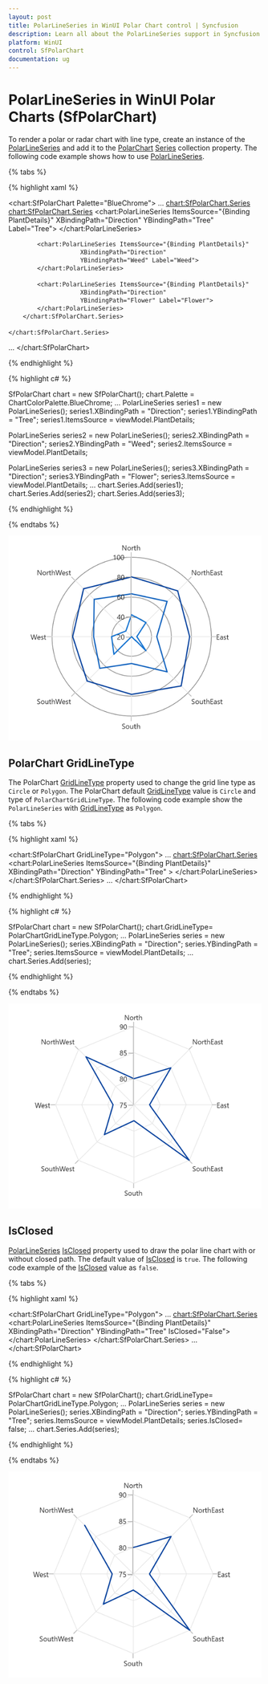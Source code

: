 ```yaml
---
layout: post
title: PolarLineSeries in WinUI Polar Chart control | Syncfusion
description: Learn all about the PolarLineSeries support in Syncfusion WinUI Polar Chart(SfPolarChart) control, its elements and more details.
platform: WinUI
control: SfPolarChart
documentation: ug
---
```


# PolarLineSeries in WinUI Polar Charts (SfPolarChart)

To render a polar or radar chart with line type, create an instance of the [PolarLineSeries]() and add it to the [PolarChart]() [Series]() collection property. The following code example shows how to use [PolarLineSeries]().

{% tabs %}

{% highlight xaml %}

<chart:SfPolarChart Palette="BlueChrome">
...
    <chart:SfPolarChart.Series>
        <chart:SfPolarChart.Series>
            <chart:PolarLineSeries ItemsSource="{Binding PlantDetails}" 
                        XBindingPath="Direction"
                        YBindingPath="Tree" Label="Tree">
            </chart:PolarLineSeries>

            <chart:PolarLineSeries ItemsSource="{Binding PlantDetails}" 
                        XBindingPath="Direction"
                        YBindingPath="Weed" Label="Weed">
            </chart:PolarLineSeries>

            <chart:PolarLineSeries ItemsSource="{Binding PlantDetails}" 
                        XBindingPath="Direction"
                        YBindingPath="Flower" Label="Flower">
            </chart:PolarLineSeries>
        </chart:SfPolarChart.Series>

    </chart:SfPolarChart.Series>
...
</chart:SfPolarChart>

{% endhighlight %}

{% highlight c# %}

SfPolarChart chart = new SfPolarChart();
chart.Palette = ChartColorPalette.BlueChrome;
...
PolarLineSeries series1 = new PolarLineSeries();
series1.XBindingPath = "Direction";
series1.YBindingPath = "Tree";
series1.ItemsSource = viewModel.PlantDetails;

PolarLineSeries series2 = new PolarLineSeries();
series2.XBindingPath = "Direction";
series2.YBindingPath = "Weed";
series2.ItemsSource = viewModel.PlantDetails;

PolarLineSeries series3 = new PolarLineSeries();
series3.XBindingPath = "Direction";
series3.YBindingPath = "Flower";
series3.ItemsSource = viewModel.PlantDetails;
...
chart.Series.Add(series1);
chart.Series.Add(series2);
chart.Series.Add(series3);

{% endhighlight %}

{% endtabs %}

![PolarLineSeries in WinUI polar chart](PolarLine_Images/WinUI_PolarChart_PolarLineSeries.png)

## PolarChart GridLineType

The PolarChart [GridLineType]() property used to change the grid line type as `Circle` or `Polygon`. The PolarChart default [GridLineType]() value is `Circle` and type of `PolarChartGridLineType`. The following code example show the `PolarLineSeries` with [GridLineType]() as `Polygon`.

{% tabs %}

{% highlight xaml %}

<chart:SfPolarChart GridLineType="Polygon">
...
    <chart:SfPolarChart.Series>
        <chart:PolarLineSeries ItemsSource="{Binding PlantDetails}" 
                    XBindingPath="Direction"
                    YBindingPath="Tree" >
        </chart:PolarLineSeries>
    </chart:SfPolarChart.Series>
...
</chart:SfPolarChart>

{% endhighlight %}

{% highlight c# %}

SfPolarChart chart = new SfPolarChart();
chart.GridLineType= PolarChartGridLineType.Polygon;
...
PolarLineSeries series = new PolarLineSeries();
series.XBindingPath = "Direction";
series.YBindingPath = "Tree";
series.ItemsSource = viewModel.PlantDetails;
...
chart.Series.Add(series);

{% endhighlight %}

{% endtabs %}

![PolarLineSeries in WinUI polar chart polygon](PolarLine_Images/WinUI_PolarChart_GridlineType_polygon.png)

## IsClosed

[PolarLineSeries]() [IsClosed]() property used to draw the polar line chart with or without closed path. The default value of [IsClosed]() is `true`. The following code example of the [IsClosed]() value as `false`.

{% tabs %}

{% highlight xaml %}

<chart:SfPolarChart GridLineType="Polygon">
...
    <chart:SfPolarChart.Series>
        <chart:PolarLineSeries ItemsSource="{Binding PlantDetails}" 
                    XBindingPath="Direction"
                    YBindingPath="Tree" 
                    IsClosed="False">
        </chart:PolarLineSeries>
    </chart:SfPolarChart.Series>
...
</chart:SfPolarChart>

{% endhighlight %}

{% highlight c# %}

SfPolarChart chart = new SfPolarChart();
chart.GridLineType= PolarChartGridLineType.Polygon;
...
PolarLineSeries series = new PolarLineSeries();
series.XBindingPath = "Direction";
series.YBindingPath = "Tree";
series.ItemsSource = viewModel.PlantDetails;
series.IsClosed= false;
...
chart.Series.Add(series);

{% endhighlight %}

{% endtabs %}

![Closed PolarLineSeries series in WinUI polar chart](PolarLine_Images/WinUI_PolarChart_IsClosed.png)